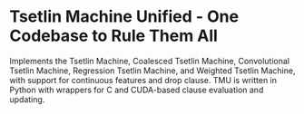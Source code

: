 # Tsetlin Machine Unified - One Codebase to Rule Them All
Implements the Tsetlin Machine, Coalesced Tsetlin Machine, Convolutional Tsetlin Machine, Regression Tsetlin Machine, and Weighted Tsetlin Machine, with support for continuous features and drop clause. TMU is written in Python with wrappers for C and CUDA-based clause evaluation and updating.
